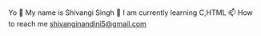 Yo 👋
My name is Shivangi Singh
🧠 I am currently learning C,HTML
📫 How to reach me shivanginandini5@gmail.com

